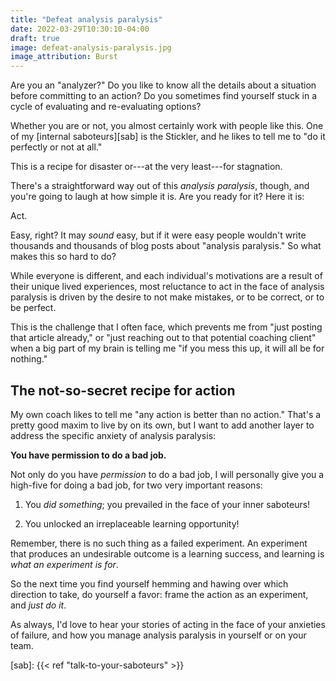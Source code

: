 ```yaml
---
title: "Defeat analysis paralysis"
date: 2022-03-29T10:30:10-04:00
draft: true
image: defeat-analysis-paralysis.jpg
image_attribution: Burst
---
```


Are you an "analyzer?" Do you like to know all the details about a situation
before committing to an action? Do you sometimes find yourself stuck in a cycle
of evaluating and re-evaluating options?

Whether you are or not, you almost certainly work with people like this. One of
my [internal saboteurs][sab] is the Stickler, and he likes to tell me to "do it
perfectly or not at all."

This is a recipe for disaster or---at the very least---for stagnation.

<!--more-->

There's a straightforward way out of this *analysis paralysis*, though, and
you're going to laugh at how simple it is. Are you ready for it? Here it is:

Act.

Easy, right? It may *sound* easy, but if it were easy people wouldn't write
thousands and thousands of blog posts about "analysis paralysis." So what makes
this so hard to do?

While everyone is different, and each individual's motivations are a result of
their unique lived experiences, most reluctance to act in the face of analysis
paralysis is driven by the desire to not make mistakes, or to be correct, or to
be perfect.

This is the challenge that I often face, which prevents me from "just posting
that article already," or "just reaching out to that potential coaching client"
when a big part of my brain is telling me "if you mess this up, it will all be
for nothing."

## The not-so-secret recipe for action

My own coach likes to tell me "any action is better than no action." That's a
pretty good maxim to live by on its own, but I want to add another layer to
address the specific anxiety of analysis paralysis:

**You have permission to do a bad job.**

Not only do you have *permission* to do a bad job, I will personally give you a
high-five for doing a bad job, for two very important reasons:

1. You *did something*; you prevailed in the face of your inner saboteurs!

2. You unlocked an irreplaceable learning opportunity!

Remember, there is no such thing as a failed experiment. An experiment that
produces an undesirable outcome is a learning success, and learning is *what an
experiment is for*.

So the next time you find yourself hemming and hawing over which direction to
take, do yourself a favor: frame the action as an experiment, and *just do it*.

As always, I'd love to hear your stories of acting in the face of your anxieties
of failure, and how you manage analysis paralysis in yourself or on your
team.

[sab]: {{< ref "talk-to-your-saboteurs" >}}
